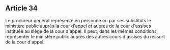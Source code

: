 Article 34
----
Le procureur général représente en personne ou par ses substituts le ministère
public auprès la cour d'appel et auprès de la cour d'assises instituée au siège
de la cour d'appel. Il peut, dans les mêmes conditions, représenter le ministère
public auprès des autres cours d'assises du ressort de la cour d'appel.
